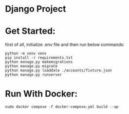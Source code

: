 # Django Project

# Get Started:

first of all, initialize .env file and then run below commands:

```
python -m venv venv
pip install -r requirements.txt
python manage.py makemigrations
python manage.py migrate
python manage.py loaddata ./accounts/fixture.json
python manage.py runserver
```

# Run With Docker:

```
sudo docker compose -f docker-compose.yml build --up
```

